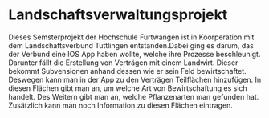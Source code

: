 
# Landschaftsverwaltungsprojekt
Dieses Semsterprojekt der Hochschule Furtwangen ist in Koorperation mit dem Landschaftsverbund Tuttlingen entstanden.Dabei ging es darum, das der Verbund eine IOS App haben wollte, welche ihre Prozesse beschleunigt. Darunter fällt die Erstellung von Verträgen mit einem Landwirt.  Dieser bekommt Subvensionen anhand dessen wie er sein Feld bewirtschaftet. Deswegen kann man in der App zu den Verträgen Teilflächen hinzufügen. In diesen Flächen gibt man an, um welche Art von Bewirtschaftung es sich handelt. Des Weitern gibt man an, welche Pflanzenarten man gefunden hat. Zusätzlich kann man noch Information zu diesen Flächen eintragen. 



